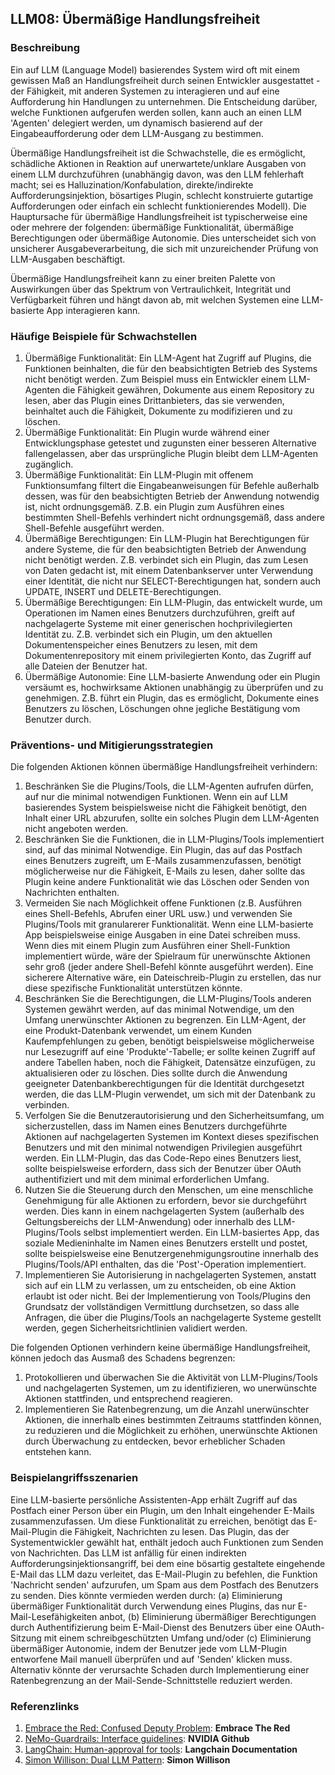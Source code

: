 ## LLM08: Übermäßige Handlungsfreiheit

### Beschreibung

Ein auf LLM (Language Model) basierendes System wird oft mit einem gewissen Maß an Handlungsfreiheit durch seinen Entwickler ausgestattet - der Fähigkeit, mit anderen Systemen zu interagieren und auf eine Aufforderung hin Handlungen zu unternehmen. Die Entscheidung darüber, welche Funktionen aufgerufen werden sollen, kann auch an einen LLM 'Agenten' delegiert werden, um dynamisch basierend auf der Eingabeaufforderung oder dem LLM-Ausgang zu bestimmen.

Übermäßige Handlungsfreiheit ist die Schwachstelle, die es ermöglicht, schädliche Aktionen in Reaktion auf unerwartete/unklare Ausgaben von einem LLM durchzuführen (unabhängig davon, was den LLM fehlerhaft macht; sei es Halluzination/Konfabulation, direkte/indirekte Aufforderungsinjektion, bösartiges Plugin, schlecht konstruierte gutartige Aufforderungen oder einfach ein schlecht funktionierendes Modell). Die Hauptursache für übermäßige Handlungsfreiheit ist typischerweise eine oder mehrere der folgenden: übermäßige Funktionalität, übermäßige Berechtigungen oder übermäßige Autonomie. Dies unterscheidet sich von unsicherer Ausgabeverarbeitung, die sich mit unzureichender Prüfung von LLM-Ausgaben beschäftigt.

Übermäßige Handlungsfreiheit kann zu einer breiten Palette von Auswirkungen über das Spektrum von Vertraulichkeit, Integrität und Verfügbarkeit führen und hängt davon ab, mit welchen Systemen eine LLM-basierte App interagieren kann.

### Häufige Beispiele für Schwachstellen

1. Übermäßige Funktionalität: Ein LLM-Agent hat Zugriff auf Plugins, die Funktionen beinhalten, die für den beabsichtigten Betrieb des Systems nicht benötigt werden. Zum Beispiel muss ein Entwickler einem LLM-Agenten die Fähigkeit gewähren, Dokumente aus einem Repository zu lesen, aber das Plugin eines Drittanbieters, das sie verwenden, beinhaltet auch die Fähigkeit, Dokumente zu modifizieren und zu löschen.
2. Übermäßige Funktionalität: Ein Plugin wurde während einer Entwicklungsphase getestet und zugunsten einer besseren Alternative fallengelassen, aber das ursprüngliche Plugin bleibt dem LLM-Agenten zugänglich.
3. Übermäßige Funktionalität: Ein LLM-Plugin mit offenem Funktionsumfang filtert die Eingabeanweisungen für Befehle außerhalb dessen, was für den beabsichtigten Betrieb der Anwendung notwendig ist, nicht ordnungsgemäß. Z.B. ein Plugin zum Ausführen eines bestimmten Shell-Befehls verhindert nicht ordnungsgemäß, dass andere Shell-Befehle ausgeführt werden.
4. Übermäßige Berechtigungen: Ein LLM-Plugin hat Berechtigungen für andere Systeme, die für den beabsichtigten Betrieb der Anwendung nicht benötigt werden. Z.B. verbindet sich ein Plugin, das zum Lesen von Daten gedacht ist, mit einem Datenbankserver unter Verwendung einer Identität, die nicht nur SELECT-Berechtigungen hat, sondern auch UPDATE, INSERT und DELETE-Berechtigungen.
5. Übermäßige Berechtigungen: Ein LLM-Plugin, das entwickelt wurde, um Operationen im Namen eines Benutzers durchzuführen, greift auf nachgelagerte Systeme mit einer generischen hochprivilegierten Identität zu. Z.B. verbindet sich ein Plugin, um den aktuellen Dokumentenspeicher eines Benutzers zu lesen, mit dem Dokumentenrepository mit einem privilegierten Konto, das Zugriff auf alle Dateien der Benutzer hat.
6. Übermäßige Autonomie: Eine LLM-basierte Anwendung oder ein Plugin versäumt es, hochwirksame Aktionen unabhängig zu überprüfen und zu genehmigen. Z.B. führt ein Plugin, das es ermöglicht, Dokumente eines Benutzers zu löschen, Löschungen ohne jegliche Bestätigung vom Benutzer durch.

### Präventions- und Mitigierungsstrategien

Die folgenden Aktionen können übermäßige Handlungsfreiheit verhindern:

1. Beschränken Sie die Plugins/Tools, die LLM-Agenten aufrufen dürfen, auf nur die minimal notwendigen Funktionen. Wenn ein auf LLM basierendes System beispielsweise nicht die Fähigkeit benötigt, den Inhalt einer URL abzurufen, sollte ein solches Plugin dem LLM-Agenten nicht angeboten werden.
2. Beschränken Sie die Funktionen, die in LLM-Plugins/Tools implementiert sind, auf das minimal Notwendige. Ein Plugin, das auf das Postfach eines Benutzers zugreift, um E-Mails zusammenzufassen, benötigt möglicherweise nur die Fähigkeit, E-Mails zu lesen, daher sollte das Plugin keine andere Funktionalität wie das Löschen oder Senden von Nachrichten enthalten.
3. Vermeiden Sie nach Möglichkeit offene Funktionen (z.B. Ausführen eines Shell-Befehls, Abrufen einer URL usw.) und verwenden Sie Plugins/Tools mit granularerer Funktionalität. Wenn eine LLM-basierte App beispielsweise einige Ausgaben in eine Datei schreiben muss. Wenn dies mit einem Plugin zum Ausführen einer Shell-Funktion implementiert würde, wäre der Spielraum für unerwünschte Aktionen sehr groß (jeder andere Shell-Befehl könnte ausgeführt werden). Eine sicherere Alternative wäre, ein Dateischreib-Plugin zu erstellen, das nur diese spezifische Funktionalität unterstützen könnte.
4. Beschränken Sie die Berechtigungen, die LLM-Plugins/Tools anderen Systemen gewährt werden, auf das minimal Notwendige, um den Umfang unerwünschter Aktionen zu begrenzen. Ein LLM-Agent, der eine Produkt-Datenbank verwendet, um einem Kunden Kaufempfehlungen zu geben, benötigt beispielsweise möglicherweise nur Lesezugriff auf eine 'Produkte'-Tabelle; er sollte keinen Zugriff auf andere Tabellen haben, noch die Fähigkeit, Datensätze einzufügen, zu aktualisieren oder zu löschen. Dies sollte durch die Anwendung geeigneter Datenbankberechtigungen für die Identität durchgesetzt werden, die das LLM-Plugin verwendet, um sich mit der Datenbank zu verbinden.
5. Verfolgen Sie die Benutzerautorisierung und den Sicherheitsumfang, um sicherzustellen, dass im Namen eines Benutzers durchgeführte Aktionen auf nachgelagerten Systemen im Kontext dieses spezifischen Benutzers und mit den minimal notwendigen Privilegien ausgeführt werden. Ein LLM-Plugin, das das Code-Repo eines Benutzers liest, sollte beispielsweise erfordern, dass sich der Benutzer über OAuth authentifiziert und mit dem minimal erforderlichen Umfang.
6. Nutzen Sie die Steuerung durch den Menschen, um eine menschliche Genehmigung für alle Aktionen zu erfordern, bevor sie durchgeführt werden. Dies kann in einem nachgelagerten System (außerhalb des Geltungsbereichs der LLM-Anwendung) oder innerhalb des LLM-Plugins/Tools selbst implementiert werden. Ein LLM-basiertes App, das soziale Medieninhalte im Namen eines Benutzers erstellt und postet, sollte beispielsweise eine Benutzergenehmigungsroutine innerhalb des Plugins/Tools/API enthalten, das die 'Post'-Operation implementiert.
7. Implementieren Sie Autorisierung in nachgelagerten Systemen, anstatt sich auf ein LLM zu verlassen, um zu entscheiden, ob eine Aktion erlaubt ist oder nicht. Bei der Implementierung von Tools/Plugins den Grundsatz der vollständigen Vermittlung durchsetzen, so dass alle Anfragen, die über die Plugins/Tools an nachgelagerte Systeme gestellt werden, gegen Sicherheitsrichtlinien validiert werden.

Die folgenden Optionen verhindern keine übermäßige Handlungsfreiheit, können jedoch das Ausmaß des Schadens begrenzen:

1. Protokollieren und überwachen Sie die Aktivität von LLM-Plugins/Tools und nachgelagerten Systemen, um zu identifizieren, wo unerwünschte Aktionen stattfinden, und entsprechend reagieren.
2. Implementieren Sie Ratenbegrenzung, um die Anzahl unerwünschter Aktionen, die innerhalb eines bestimmten Zeitraums stattfinden können, zu reduzieren und die Möglichkeit zu erhöhen, unerwünschte Aktionen durch Überwachung zu entdecken, bevor erheblicher Schaden entstehen kann.

### Beispielangriffsszenarien

Eine LLM-basierte persönliche Assistenten-App erhält Zugriff auf das Postfach einer Person über ein Plugin, um den Inhalt eingehender E-Mails zusammenzufassen. Um diese Funktionalität zu erreichen, benötigt das E-Mail-Plugin die Fähigkeit, Nachrichten zu lesen. Das Plugin, das der Systementwickler gewählt hat, enthält jedoch auch Funktionen zum Senden von Nachrichten. Das LLM ist anfällig für einen indirekten Aufforderungsinjektionsangriff, bei dem eine bösartig gestaltete eingehende E-Mail das LLM dazu verleitet, das E-Mail-Plugin zu befehlen, die Funktion 'Nachricht senden' aufzurufen, um Spam aus dem Postfach des Benutzers zu senden. Dies könnte vermieden werden durch:
(a) Eliminierung übermäßiger Funktionalität durch Verwendung eines Plugins, das nur E-Mail-Lesefähigkeiten anbot,
(b) Eliminierung übermäßiger Berechtigungen durch Authentifizierung beim E-Mail-Dienst des Benutzers über eine OAuth-Sitzung mit einem schreibgeschützten Umfang und/oder
(c) Eliminierung übermäßiger Autonomie, indem der Benutzer jede vom LLM-Plugin entworfene Mail manuell überprüfen und auf 'Senden' klicken muss.
Alternativ könnte der verursachte Schaden durch Implementierung einer Ratenbegrenzung an der Mail-Sende-Schnittstelle reduziert werden.

### Referenzlinks

1. [Embrace the Red: Confused Deputy Problem](https://embracethered.com/blog/posts/2023/chatgpt-cross-plugin-request-forgery-and-prompt-injection./): **Embrace The Red**
2. [NeMo-Guardrails: Interface guidelines](https://github.com/NVIDIA/NeMo-Guardrails/blob/main/docs/security/guidelines.md): **NVIDIA Github**
3. [LangChain: Human-approval for tools](https://python.langchain.com/docs/modules/agents/tools/how_to/human_approval): **Langchain Documentation**
4. [Simon Willison: Dual LLM Pattern](https://simonwillison.net/2023/Apr/25/dual-llm-pattern/): **Simon Willison**
